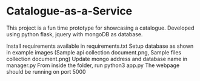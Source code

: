 # Catalogue-as-a-Service
This project is a fun time prototype for showcasing a catalogue.
Developed using python flask, jquery with mongoDB as database.

Install requirements available in requirements.txt
Setup database as shown in example images (Sample api collection document.png, Sample files collection document.png)
Update mongo address and database name in manager.py
From inside the folder, run python3 app.py
The webpage should be running on port 5000
